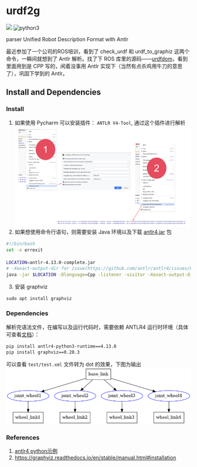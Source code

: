 # urdf2g

![](https://img.shields.io/badge/ANTLR4-v4?style=flat-square&label=grammar&link=https%3A%2F%2Fwww.antlr.org%2Findex.html
) ![python3](https://img.shields.io/badge/Python3-v3?style=flat-square&label=langs&color=blue)

parser Unified Robot Description Format with Antlr

最近参加了一个公司的ROS培训，看到了 check_urdf 和 urdf_to_graphiz 这两个命令，一瞬间就想到了 Antlr 解析。找了下 ROS 库里的源码——[urdfdom](https://github.com/ros/urdfdom)，看到里面用到是 CPP 写的，闲着没事用 Antlr 实现下（当然有点杀鸡用牛刀的意思了），巩固下学到的 Antlr。

## Install and Dependencies

### Install
1. 如果使用 Pycharm 可以安装插件： `ANTLR V4-Tool`, 通过这个插件进行解析
![](./img/antlr4tool_eg.png)
2. 如果想使用命令行语句，则需要安装 Java 环境以及下载 [antlr4.jar](https://www.antlr.org/download.html) 包
``` bash
#!/bin/bash
set -o errexit

LOCATION=antlr-4.13.0-complete.jar
# -Xexact-output-dir for issue(https://github.com/antlr/antlr4/issues/638 and https://github.com/antlr/antlr4/pull/2065)
java -jar $LOCATION -Dlanguage=Cpp -listener -visitor -Xexact-output-dir -o gen/dot/ resource/dot/DOT.g4
```
3. 安装 graphviz
``` 
sudo apt install graphviz
```

### Dependencies
解析完语法文件，在编写以及运行代码时，需要依赖 ANTLR4 运行时环境（具体可查看[文档](https://github.com/antlr/antlr4/blob/master/doc/python-target.md)）：
``` bash
pip install antlr4-python3-runtime==4.13.0
pip install graphviz==0.20.3
```

可以查看 `test/test.xml` 文件转为 dot 的效果，下图为输出
![](./img/stdout.gv.png)

### References

1. [antlr4 python示例](https://github.com/antlr/antlr4/blob/master/doc/python-target.md)
2. https://graphviz.readthedocs.io/en/stable/manual.html#installation